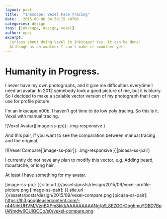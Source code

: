 ```yaml
---
layout: post
title:  "Inkscape: Vexel Face Tracing"
date:   2015-09-06 04:58:15 +0700
categories: design
tags: [inkscape, design, vexel]
author: epsi
excerpt:
  Curious about doing Vexel in Inkscape? Yes, it can be done!
  Although as an amateur I can't make it smoother yet.
---
```


# Humanity in Progress.

I never have my own photographs, and it give me difficulties everytime I need an avatar. In 2012 somebody took a good picture of me, but it is blurry. So I decided to make a scalable vector version of my photograph that I can use for profile picture.

I'm an inkscape n00b. I haven't got time to do low poly tracing. So this is it. Vexel with manual tracing.

![Vexel Avatar][image-ss-pp]{: .img-responsive }

And this pair, if you want to see the comparation between manual tracing and the original.

[![Vexel Compare][image-ss-pair]{: .img-responsive }][picasa-ss-pair]

I currently do not have any plan to modify this vector. e.g. Adding beard, moustache, or long hair.

At least I have something for my avatar.



[image-ss-pp]: {{ site.url }}/assets/posts/design/2015/09/vexel-profile-picture.png
[image-ss-pair]: {{ site.url }}/assets/posts/design/2015/09/vexel-compare.png
[picasa-ss-pair]: https://lh3.googleusercontent.com/-r44NihtUHVM/VznBXPm8kkI/AAAAAAAAANg/q9_8EZGGrOoghmuYDBD7BplANmdw6OUlQCCo/s0/vexel-compare.png
